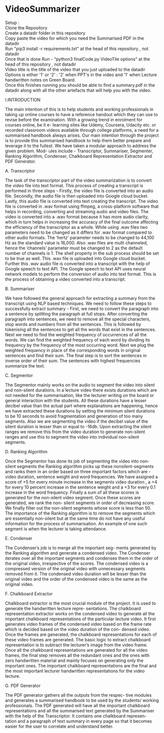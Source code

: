 # VideoSummarizer

Setup :<br/>
Clone the Repository<br/>
Create a datadir folder in this repository <br/>
Copy paste the video for which you need the Summarised PDF in the datadir<br/>
Run "pip3 install -r requirements.txt" at the head of this repository , not datadir<br/>
Once that is done Run - "python3 finalCode.py VideoTile options" at the head of this repository , not datadir<br/>
  Video title is the title of the video that you just uploaded to the datadir<br/>
  Options is either '1' or '2' : '2' when PPT's in the video and '1' when Lecture handwritten notes on Green Board.<br/>
Once this finishes running you should be able to find a summary.pdf in the datadir along with all the other artefacts that will help you with the video.<br/>


I.INTRODUCTION

The main intention of this is to help students and working professionals in taking up online courses to have a reference handout which they can use to revise before the examination. With a growing trend in enrolment for courses online, be it e- learning sites like Udemy, Coursera, Udacity etc. or recorded classroom videos available through college platforms, a need for a summarised handbook always arises. Our main intention through the project is to provide this summarised handbook to help them better prepare and leverage it to the fullest. We have taken a modular approach to address the given problem. Mod- ules include - Transcriptor, Summariser, Segmenter, Ranking Algorithm, Condenser, Chalkboard Representation Extractor and PDF Generator.

A. Transcriptor

The task of the transcriptor part of the video summarization is to convert the video file into text format. This process of creating a transcript is performed in three steps - Firstly, the video file is converted into an audio file. Secondly, the audio file is then uploaded into Google cloud bucket. Lastly, this audio file is converted into text creating the transcript. The video file is converted in .wav format using ffmpeg, a cross-platform software that helps in recording, converting and streaming audio and video files. The video is converted into a .wav format because it has more audio clarity, which in turn helps in increasing the accuracy of the final outcome affecting the efficiency of the transcriptor as a whole. While using .wav files two parameters need to be changed as it differs for .wav format compared to other audio formats. The ‘hertz’ parameter needs to be changed to 44,100 Hz as the standard value is 16,000. Also .wav files are multi channeled, hence the ‘channels’ parameter must be changed to 2 as the default number of channels is 1. The shell property in the sub process should be set to be true as well. This .wav file is uploaded into Google cloud bucket. Further this .wav audio file is converted
into a transcript with the help of Google speech to text API. The Google speech to text API uses neural network models to perform the conversion of audio into text format. This is the process of obtaining a video converted into a transcript.

B. Summariser

We have followed the general approach for extracting a summary from the transcript using NLP based techniques. We need to follow these steps to successfully extract summary - First, we need to convert the paragraph into a sentence by splitting the paragraph at full stops. After converting the paragraph into sentences, we need to remove all the special characters, stop words and numbers from all the sentences. This is followed by tokenising all the sentences to get all the words that exist in the sentences. Next we need to find the weighted frequency of occurrences of all the words. We can find the weighted frequency of each word by dividing its frequency by the frequency of the most occurring word. Next we plug the weighted frequency in place of the corresponding words in original sentences and find their sum. The final step is to sort the sentences in inverse order of their sum. The sentences with highest frequencies summarize the text.

C. Segmentor

The Segmentor mainly works on the audio to segment the video into silent and non-silent durations. In a lecture video there exists durations which are not needed for the summarisation, like the lecturer writing on the board or general interaction with the students. All these durations have a lesser decibel value than the actual part where explanations are happening, hence we have extracted these durations by setting the minimum silent durations to be 10 seconds to avoid fragmentation and generation of too many segments. Also we are segmenting the video if the decibel value of the silent duration is lesser than or equal to -16db. Upon extracting the silent ranges we remove this from the video duration to generate non-silent ranges and use this to segment the video into individual non-silent segments.

D. Ranking Algorithm

Once the Segmentor has done its job of segmenting the video into non-silent segments the Ranking algorithm picks up these nonsilent-segments and ranks them in an order based on three important factors which are - video duration, sentence weight and word frequencies. We have assigned a score of +5 for every minute increase in the segments video duration , a +4 for every 10 percent increase in the sentence weight and a +3 for every 0.1 increase in the word frequency. Finally a sum of all these scores is generated for the non-silent video segment. Once these scores are generated, we rank the non- silent segments in order of decreasing score. We finally filter out the non-silent segments whose score is less than 50. The importance of the Ranking algorithm is to remove the segments which are essentially non-silent but at the same time do not have any useful information for the process of summarisation. An example of one such segment is when the lecturer is taking attendance.

E. Condenser

The Condenser’s job is to merge all the important seg- ments generated by the Ranking algorithm and generate a condensed video. The Condenser iterates over all the important segments and condenses them in the order of the original video, irrespective of the scores. The condensed video is a compressed version of the original video with unnecessary segments removed from it. The condensed video duration will be lesser than the original video and the order of the condensed video is the same as the original video.

F. Chalkboard Extractor

Chalkboard extractor is the most crucial module of the project. It is used to generate the handwritten lecture repre- sentations. The chalkboard representation extractor works on the condensed video to generate all the important chalkboard representations of the particular lecture video. It first generates video frames of the condensed video based on the frame rate which is decided based on the video duration of the con- densed video. Once the frames are generated, the chalkboard representations for each of these video frames are generated. The basic logic to extract chalkboard representation is to subtract the lecturer’s image from the video frame. Once all the chalkboard representations are generated for all the video frames, the final step removes all the redundant ones and the ones with zero handwritten material and mainly focuses on generating only the important ones. The important chalkboard representations are the final and the most important lecturer handwritten representations for the video lecture.

G. PDF Generator

The PDF generator gathers all the outputs from the respec- tive modules and generates a summarised handbook to be used by the students/ working professionals. The PDF generated will have all the important chalkboard representations and all the summarised text generated by the Summariser with the help of the Transcriptor. It contains one chalkboard represen- tation and a paragraph of text summary in every page so that it becomes easier for the user to correlate and understand better.

